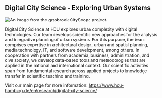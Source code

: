 ## Digital City Science - Exploring Urban Systems

![An image from the grasbrook CityScope project.](https://www.hcu-hamburg.de/fileadmin/_processed_/9/4/csm_GRACIO_Amenities_Reach_133f6b1f92.jpg)

Digital City Science at HCU explores urban complexity with digital technologies. Our team develops scientific new approaches for the analysis and integrative planning of urban systems. For this purpose, the team comprises expertise in architectural design, urban and spatial planning, media technology, IT, and software development, among others. In cooperation with partners from academia, business, administration, and civil society, we develop data-based tools and methodologies that are applied in the national and international context. Our scientific activities span from fundamental research across applied projects to knowledge transfer in scientific teaching and training.

Visit our main page for more information: https://www.hcu-hamburg.de/en/research/digital-city-science/
